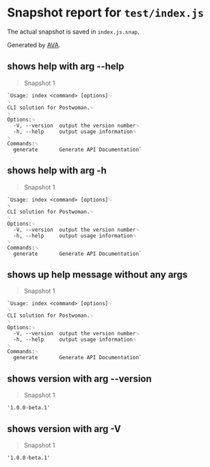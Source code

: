 # Snapshot report for `test/index.js`

The actual snapshot is saved in `index.js.snap`.

Generated by [AVA](https://ava.li).

## shows help with arg --help

> Snapshot 1

    `Usage: index <command> [options]␊
    ␊
    CLI solution for Postwoman.␊
    ␊
    Options:␊
      -V, --version  output the version number␊
      -h, --help     output usage information␊
    ␊
    Commands:␊
      generate       Generate API Documentation`

## shows help with arg -h

> Snapshot 1

    `Usage: index <command> [options]␊
    ␊
    CLI solution for Postwoman.␊
    ␊
    Options:␊
      -V, --version  output the version number␊
      -h, --help     output usage information␊
    ␊
    Commands:␊
      generate       Generate API Documentation`

## shows up help message without any args

> Snapshot 1

    `Usage: index <command> [options]␊
    ␊
    CLI solution for Postwoman.␊
    ␊
    Options:␊
      -V, --version  output the version number␊
      -h, --help     output usage information␊
    ␊
    Commands:␊
      generate       Generate API Documentation`

## shows version with arg --version

> Snapshot 1

    '1.0.0-beta.1'

## shows version with arg -V

> Snapshot 1

    '1.0.0-beta.1'
